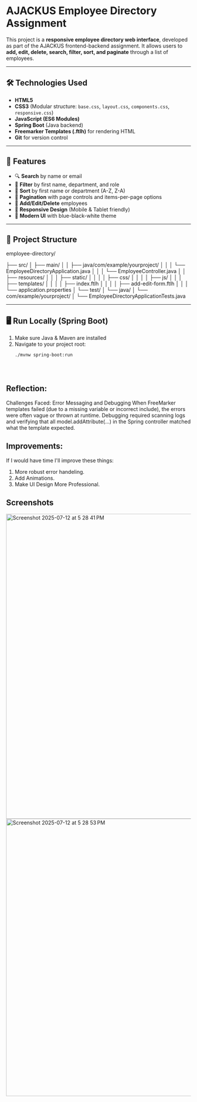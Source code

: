 # AJACKUS Employee Directory Assignment

This project is a **responsive employee directory web interface**, developed as part of the AJACKUS frontend-backend assignment. It allows users to **add, edit, delete, search, filter, sort, and paginate** through a list of employees.

---

## 🛠 Technologies Used

- **HTML5**
- **CSS3** (Modular structure: `base.css`, `layout.css`, `components.css`, `responsive.css`)
- **JavaScript (ES6 Modules)**
- **Spring Boot** (Java backend)
- **Freemarker Templates (.ftlh)** for rendering HTML
- **Git** for version control

---

## 🚀 Features

- 🔍 **Search** by name or email
- 🎯 **Filter** by first name, department, and role
- 🧭 **Sort** by first name or department (A-Z, Z-A)
- 📄 **Pagination** with page controls and items-per-page options
- 📝 **Add/Edit/Delete** employees
- 📱 **Responsive Design** (Mobile & Tablet friendly)
- 🎨 **Modern UI** with blue-black-white theme

---

## 📁 Project Structure

employee-directory/

├── src/
│ ├── main/
│ │ ├── java/com/example/yourproject/
│ │ │ └── EmployeeDirectoryApplication.java
│ │ │ └── EmployeeController.java
│ │ ├── resources/
│ │ │ ├── static/
│ │ │ │ ├── css/
│ │ │ │ ├── js/
│ │ │ ├── templates/
│ │ │ │ ├── index.ftlh
│ │ │ │ ├── add-edit-form.ftlh
│ │ │ └── application.properties
│ └── test/
│ └── java/
│ └── com/example/yourproject/
│ └── EmployeeDirectoryApplicationTests.java




---

## 🖥️ Run Locally (Spring Boot)

1. Make sure Java & Maven are installed
2. Navigate to your project root:
   ```bash
   ./mvnw spring-boot:run





## Reflection:
Challenges Faced:
Error Messaging and Debugging
When FreeMarker templates failed (due to a missing variable or incorrect include), the errors were often vague or thrown at runtime. Debugging required scanning logs and verifying that all model.addAttribute(...) in the Spring controller matched what the template expected.

## Improvements:
If I would have time I'll improve these things:
1. More robust error handeling.
2. Add Animations.
3. Make UI Design More Professional.

## Screenshots




<img width="1469" height="831" alt="Screenshot 2025-07-12 at 5 28 41 PM" src="https://github.com/user-attachments/assets/e312998f-8acc-4068-9eb5-ed08b79f32a1" />




<img width="1454" height="756" alt="Screenshot 2025-07-12 at 5 28 53 PM" src="https://github.com/user-attachments/assets/8f898696-bc6d-4d54-9480-9ec0806ea43e" />











